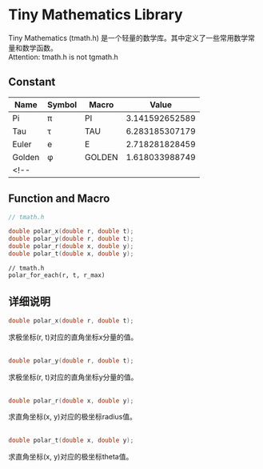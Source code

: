 # Tiny Mathematics Library

Tiny Mathematics (tmath.h) 是一个轻量的数学库。其中定义了一些常用数学常量和数学函数。  
Attention: tmath.h is not tgmath.h

## Constant
| Name		| Symbol	| Macro		| Value				|
| --------- | --------- | --------- | ----------------- |
| Pi		| π			| PI		| 3.141592652589	|
| Tau		| τ			| TAU		| 6.283185307179	|
| Euler		| e			| E			| 2.718281828459	|
| Golden	| φ			| GOLDEN	| 1.618033988749	|
<!-- | 	| 	| 	| 	| -->

## Function and Macro

```C
// tmath.h

double polar_x(double r, double t);
double polar_y(double r, double t);
double polar_r(double x, double y);
double polar_t(double x, double y);
```
```
// tmath.h
polar_for_each(r, t, r_max)
```

## 详细说明

```c
double polar_x(double r, double t);
```
求极坐标(r, t)对应的直角坐标x分量的值。  
<br>

```c
double polar_y(double r, double t);
```
求极坐标(r, t)对应的直角坐标y分量的值。  
<br>

```c
double polar_r(double x, double y);
```
求直角坐标(x, y)对应的极坐标radius值。  
<br>

```c
double polar_t(double x, double y);
```
求直角坐标(x, y)对应的极坐标theta值。  
<br>

